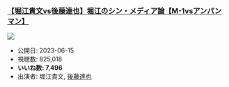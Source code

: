 ### [【堀江貴文vs後藤達也】堀江のシン・メディア論【M-1vsアンパンマン】](https://www.youtube.com/watch?v=B_wK9DJdL-8)
[![](https://img.youtube.com/vi/B_wK9DJdL-8/sddefault.jpg)](https://www.youtube.com/watch?v=B_wK9DJdL-8)
-   公開日: 2023-06-15
-   視聴数: 825,018
-   **いいね数: 7,496**
-   出演者: 堀江貴文, [後藤達也](/rehacq_fan/people/後藤達也 "wikilink")
